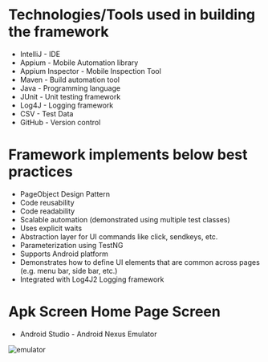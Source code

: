
Technologies/Tools used in building the framework
=================================================
- IntelliJ - IDE
- Appium - Mobile Automation library
- Appium Inspector - Mobile Inspection Tool
- Maven - Build automation tool
- Java - Programming language
- JUnit - Unit testing framework
- Log4J - Logging framework
- CSV - Test Data
- GitHub - Version control

Framework implements below best practices
=========================================  
- PageObject Design Pattern 
- Code reusability
- Code readability
- Scalable automation (demonstrated using multiple test classes)
- Uses explicit waits
- Abstraction layer for UI commands like click, sendkeys, etc.
- Parameterization using TestNG
- Supports Android platform
- Demonstrates how to define UI elements that are common across pages (e.g. menu bar, side bar, etc.)
- Integrated with Log4J2 Logging framework


Apk Screen Home Page Screen
=========================================  

- Android Studio - Android Nexus Emulator

![emulator](https://user-images.githubusercontent.com/5862877/151711091-399b912e-23ce-4480-81e3-c65a22433acf.jpg)

